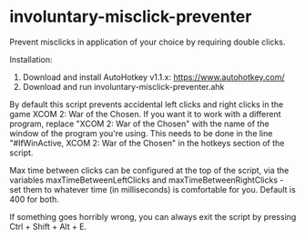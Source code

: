 # involuntary-misclick-preventer
Prevent misclicks in application of your choice by requiring double clicks.

Installation:
1. Download and install AutoHotkey v1.1.x: https://www.autohotkey.com/
2. Download and run involuntary-misclick-preventer.ahk

By default this script prevents accidental left clicks and right clicks in the game XCOM 2: War of the Chosen.
If you want it to work with a different program, replace "XCOM 2: War of the Chosen" with the name of the window of the program you're using. This needs to be done in the line "#IfWinActive, XCOM 2: War of the Chosen" in the hotkeys section of the script.

Max time between clicks can be configured at the top of the script, via the variables maxTimeBetweenLeftClicks and maxTimeBetweenRightClicks - set them to whatever time (in milliseconds) is comfortable for you. Default is 400 for both.

If something goes horribly wrong, you can always exit the script by pressing Ctrl + Shift + Alt + E.

